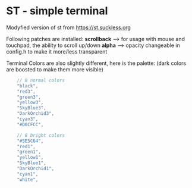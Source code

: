# ST - simple terminal

Modyfied version of st from https://st.suckless.org

Following patches are installed:
**scrollback** --> for usage with mouse and touchpad, the ability to scroll up/down
**alpha** --> opacity changeable in config.h to make it more/less transparent

Terminal Colors are also slightly different, here is the palette:
(dark colors are boosted to make them more visible)

```c
    // 8 normal colors 
	"black",
	"red3",
	"green3",
	"yellow3",
	"SkyBlue3",
	"DarkOrchid3",
	"cyan3",
	"#D0CFCC",

	// 8 bright colors
	"#5E5C64",
	"red1",
	"green1",
	"yellow1",
	"SkyBlue1",
	"DarkOrchid1",
	"cyan1",
	"white",
```
